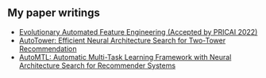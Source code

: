 ## My paper writings
* [Evolutionary Automated Feature Engineering (Accepted by PRICAI 2022)](/paper/1.pdf)
* [AutoTower: Efficient Neural Architecture Search for Two-Tower Recommendation](/paper/2.pdf)
* [AutoMTL: Automatic Multi-Task Learning Framework with Neural Architecture Search for Recommender Systems](/paper/3.pdf)